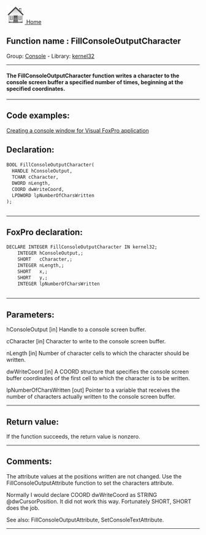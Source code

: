 [<img src="../../images/home.png"> Home ](https://github.com/VFPX/Win32API)  

## Function name : FillConsoleOutputCharacter
Group: [Console](../../functions_group.md#Console)  -  Library: [kernel32](../../../libraries.md#kernel32)  
***  


#### The FillConsoleOutputCharacter function writes a character to the console screen buffer a specified number of times, beginning at the specified coordinates.
***  


## Code examples:
[Creating a console window for Visual FoxPro application](../../samples/sample_474.md)  

## Declaration:
```foxpro  
BOOL FillConsoleOutputCharacter(
  HANDLE hConsoleOutput,
  TCHAR cCharacter,
  DWORD nLength,
  COORD dwWriteCoord,
  LPDWORD lpNumberOfCharsWritten
);
  
```  
***  


## FoxPro declaration:
```foxpro  
DECLARE INTEGER FillConsoleOutputCharacter IN kernel32;
	INTEGER hConsoleOutput,;
	SHORT   cCharacter,;
	INTEGER nLength,;
	SHORT   x,;
	SHORT   y,;
	INTEGER lpNumberOfCharsWritten
  
```  
***  


## Parameters:
hConsoleOutput 
[in] Handle to a console screen buffer.

cCharacter 
[in] Character to write to the console screen buffer. 

nLength 
[in] Number of character cells to which the character should be written. 

dwWriteCoord 
[in] A COORD structure that specifies the console screen buffer coordinates of the first cell to which the character is to be written. 

lpNumberOfCharsWritten 
[out] Pointer to a variable that receives the number of characters actually written to the console screen buffer.   
***  


## Return value:
If the function succeeds, the return value is nonzero.  
***  


## Comments:
The attribute values at the positions written are not changed. Use the FillConsoleOutputAttribute function to set the characters attribute.  
  
Normally I would declare COORD dwWriteCoord as STRING @dwCursorPosition. It did not work this way. Fortunately SHORT, SHORT does the job.  
  
See also: FillConsoleOutputAttribute, SetConsoleTextAttribute.  
  
***  


